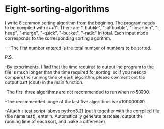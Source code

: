 # Eight-sorting-algorithms
I write 8 common sorting algorithm from the begining.
The program needs to be compiled with c++11. There are "-bubble", "-altbubble", "-insertion", "-heap", "-merge", "-quick", "-bucket", "-radix" in total. Each input mode corresponds to the corresponding sorting algorithm.

---The first number entered is the total number of numbers to be sorted.

P.S.

-By experiments, I find that the time required to output the program to the file is much longer than the time required for sorting, so if you need to compare the running time of each algorithm, please comment out the output part (cout) in the main function.

-The first three algorithms are not recommended to run when n>50000.

-The recommended range of the last five algorithms is n<100000000.

-Attach a test script (above python3.2) (put it together with the compiled file (file name test), enter n. Automatically generate testcase, output the running time of each sort, and make a difference)
